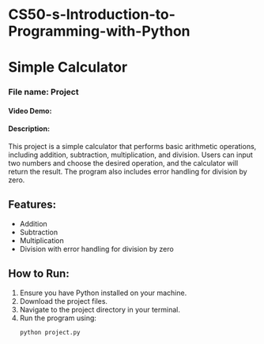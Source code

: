 # CS50-s-Introduction-to-Programming-with-Python
# Simple Calculator
### File name: Project
#### Video Demo: <URL HERE>
#### Description:
This project is a simple calculator that performs basic arithmetic operations, including addition, subtraction, multiplication, and division. Users can input two numbers and choose the desired operation, and the calculator will return the result. The program also includes error handling for division by zero.

## Features:
- Addition
- Subtraction
- Multiplication
- Division with error handling for division by zero

## How to Run:
1. Ensure you have Python installed on your machine.
2. Download the project files.
3. Navigate to the project directory in your terminal.
4. Run the program using:
   ```bash
   python project.py
